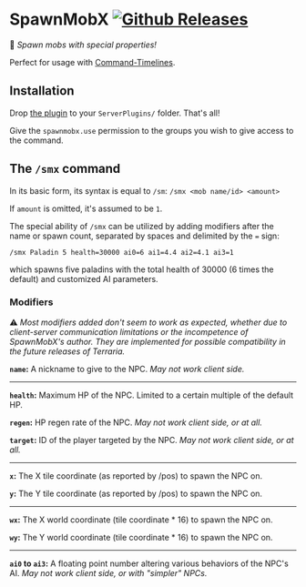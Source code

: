 # SpawnMobX [![Github Releases](https://img.shields.io/github/downloads/deadsurgeon42/SpawnMobX/total.svg)](https://github.com/deadsurgeon42/SpawnMobX)
🧟 *Spawn mobs with special properties!*

Perfect for usage with [Command-Timelines](https://github.com/Enerdy/Command-Timelines).

## Installation
Drop [the plugin](https://github.com/deadsurgeon42/SpawnMobX/releases) to your `ServerPlugins/` folder. That's all!

Give the `spawnmobx.use` permission to the groups you wish to give access to the command.

## The `/smx` command

In its basic form, its syntax is equal to `/sm`: `/smx <mob name/id> <amount>`

If `amount` is omitted, it's assumed to be `1`.

The special ability of `/smx` can be utilized by adding modifiers after the name or spawn count,
separated by spaces and delimited by the `=` sign:

`/smx Paladin 5 health=30000 ai0=6 ai1=4.4 ai2=4.1 ai3=1`

which spawns five paladins with the total health of 30000 (6 times the default) and customized AI parameters.

### Modifiers

⚠️ *Most modifiers added don't seem to work as expected, whether due to client-server
communication limitations or the incompetence of SpawnMobX's author.
They are implemented for possible compatibility in the future releases of Terraria.*

**`name`:** A nickname to give to the NPC. *May not work client side.*

--------------------

**`health`:** Maximum HP of the NPC. Limited to a certain multiple of the default HP.

**`regen`:** HP regen rate of the NPC. *May not work client side, or at all.*

**`target`:** ID of the player targeted by the NPC. *May not work client side, or at all.*

--------------------

**`x`:** The X tile coordinate (as reported by /pos) to spawn the NPC on.

**`y`:** The Y tile coordinate (as reported by /pos) to spawn the NPC on.

--------------------

**`wx`:** The X world coordinate (tile coordinate * 16) to spawn the NPC on.

**`wy`:** The Y world coordinate (tile coordinate * 16) to spawn the NPC on.

--------------------

**`ai0` to `ai3`:** A floating point number altering various behaviors of the NPC's AI. *May not work client side, or with "simpler" NPCs.*
